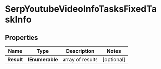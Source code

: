 # SerpYoutubeVideoInfoTasksFixedTaskInfo


## Properties

| Name | Type | Description | Notes |
|------------ | ------------- | ------------- | -------------|
**Result** | **IEnumerable<SerpYoutubeVideoInfoTasksFixedResultInfo>** | array of results |[optional]|